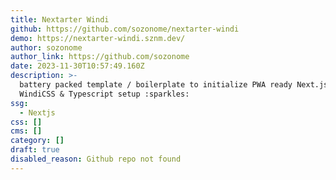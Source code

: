 ```yaml
---
title: Nextarter Windi
github: https://github.com/sozonome/nextarter-windi
demo: https://nextarter-windi.sznm.dev/
author: sozonome
author_link: https://github.com/sozonome
date: 2023-11-30T10:57:49.160Z
description: >-
  battery packed template / boilerplate to initialize PWA ready Next.js app with
  WindiCSS & Typescript setup :sparkles:
ssg:
  - Nextjs
css: []
cms: []
category: []
draft: true
disabled_reason: Github repo not found
---
```

